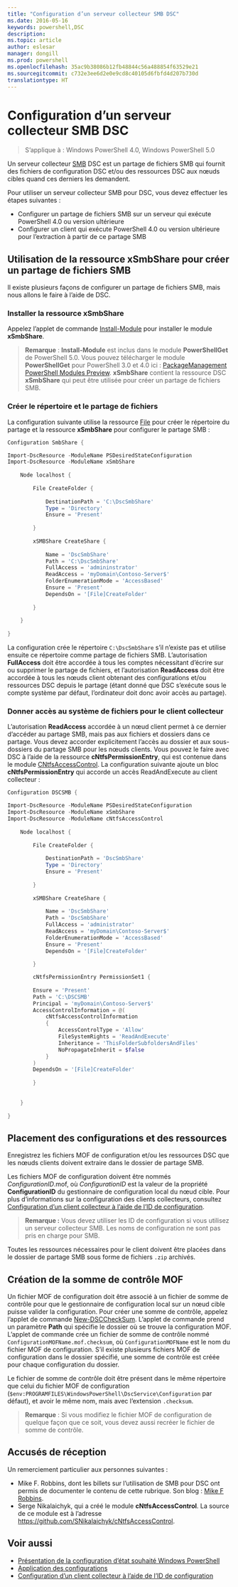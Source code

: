 ```yaml
---
title: "Configuration d’un serveur collecteur SMB DSC"
ms.date: 2016-05-16
keywords: powershell,DSC
description: 
ms.topic: article
author: eslesar
manager: dongill
ms.prod: powershell
ms.openlocfilehash: 35ac9b38086b12fb48844c56a488854f63529e21
ms.sourcegitcommit: c732e3ee6d2e0e9cd8c40105d6fbfd4d207b730d
translationtype: HT
---
```

# <a name="setting-up-a-dsc-smb-pull-server"></a>Configuration d’un serveur collecteur SMB DSC

>S’applique à : Windows PowerShell 4.0, Windows PowerShell 5.0

Un serveur collecteur [SMB](https://technet.microsoft.com/en-us/library/hh831795.aspx) DSC est un partage de fichiers SMB qui fournit des fichiers de configuration DSC et/ou des ressources DSC aux nœuds cibles quand ces derniers les demandent.

Pour utiliser un serveur collecteur SMB pour DSC, vous devez effectuer les étapes suivantes :
- Configurer un partage de fichiers SMB sur un serveur qui exécute PowerShell 4.0 ou version ultérieure
- Configurer un client qui exécute PowerShell 4.0 ou version ultérieure pour l’extraction à partir de ce partage SMB

## <a name="using-the-xsmbshare-resource-to-create-an-smb-file-share"></a>Utilisation de la ressource xSmbShare pour créer un partage de fichiers SMB

Il existe plusieurs façons de configurer un partage de fichiers SMB, mais nous allons le faire à l’aide de DSC.

### <a name="install-the-xsmbshare-resource"></a>Installer la ressource xSmbShare

Appelez l’applet de commande [Install-Module](https://technet.microsoft.com/en-us/library/dn807162.aspx) pour installer le module **xSmbShare**.
>**Remarque** : **Install-Module** est inclus dans le module **PowerShellGet** de PowerShell 5.0. Vous pouvez télécharger le module **PowerShellGet** pour PowerShell 3.0 et 4.0 ici : [PackageManagement PowerShell Modules Preview](https://www.microsoft.com/en-us/download/details.aspx?id=49186). **xSmbShare** contient la ressource DSC **xSmbShare** qui peut être utilisée pour créer un partage de fichiers SMB.

### <a name="create-the-directory-and-file-share"></a>Créer le répertoire et le partage de fichiers

La configuration suivante utilise la ressource [File](fileResource.md) pour créer le répertoire du partage et la ressource **xSmbShare** pour configurer le partage SMB :

```powershell
Configuration SmbShare {

Import-DscResource -ModuleName PSDesiredStateConfiguration
Import-DscResource -ModuleName xSmbShare
 
    Node localhost {
 
        File CreateFolder {
 
            DestinationPath = 'C:\DscSmbShare'
            Type = 'Directory'
            Ensure = 'Present'
 
        }
 
        xSMBShare CreateShare {
 
            Name = 'DscSmbShare'
            Path = 'C:\DscSmbShare'
            FullAccess = 'admininstrator'
            ReadAccess = 'myDomain\Contoso-Server$'
            FolderEnumerationMode = 'AccessBased'
            Ensure = 'Present'
            DependsOn = '[File]CreateFolder'
 
        }
        
    }
 
}
```

La configuration crée le répertoire `C:\DscSmbShare` s’il n’existe pas et utilise ensuite ce répertoire comme partage de fichiers SMB. L’autorisation **FullAccess** doit être accordée à tous les comptes nécessitant d’écrire sur ou supprimer le partage de fichiers, et l’autorisation **ReadAccess** doit être accordée à tous les nœuds client obtenant des configurations et/ou ressources DSC depuis le partage (étant donné que DSC s’exécute sous le compte système par défaut, l’ordinateur doit donc avoir accès au partage).


### <a name="give-file-system-access-to-the-pull-client"></a>Donner accès au système de fichiers pour le client collecteur

L’autorisation **ReadAccess** accordée à un nœud client permet à ce dernier d’accéder au partage SMB, mais pas aux fichiers et dossiers dans ce partage. Vous devez accorder explicitement l’accès au dossier et aux sous-dossiers du partage SMB pour les nœuds clients. Vous pouvez le faire avec DSC à l’aide de la ressource **cNtfsPermissionEntry**, qui est contenue dans le module [CNtfsAccessControl](https://www.powershellgallery.com/packages/cNtfsAccessControl/1.2.0). La configuration suivante ajoute un bloc **cNtfsPermissionEntry** qui accorde un accès ReadAndExecute au client collecteur :

```powershell
Configuration DSCSMB {

Import-DscResource -ModuleName PSDesiredStateConfiguration
Import-DscResource -ModuleName xSmbShare
Import-DscResource -ModuleName cNtfsAccessControl
 
    Node localhost {
 
        File CreateFolder {
 
            DestinationPath = 'DscSmbShare'
            Type = 'Directory'
            Ensure = 'Present'
 
        }
 
        xSMBShare CreateShare {
 
            Name = 'DscSmbShare'
            Path = 'DscSmbShare'
            FullAccess = 'administrator'
            ReadAccess = 'myDomain\Contoso-Server$'
            FolderEnumerationMode = 'AccessBased'
            Ensure = 'Present'
            DependsOn = '[File]CreateFolder'
 
        }

        cNtfsPermissionEntry PermissionSet1 {
            
        Ensure = 'Present'
        Path = 'C:\DSCSMB'
        Principal = 'myDomain\Contoso-Server$'
        AccessControlInformation = @(
            cNtfsAccessControlInformation
            {
                AccessControlType = 'Allow'
                FileSystemRights = 'ReadAndExecute'
                Inheritance = 'ThisFolderSubfoldersAndFiles'
                NoPropagateInherit = $false
            }
        )
        DependsOn = '[File]CreateFolder'
        
        }
 
        
    }
 
}
```

## <a name="placing-configurations-and-resources"></a>Placement des configurations et des ressources

Enregistrez les fichiers MOF de configuration et/ou les ressources DSC que les nœuds clients doivent extraire dans le dossier de partage SMB.

Les fichiers MOF de configuration doivent être nommés _ConfigurationID_.mof, où _ConfigurationID_ est la valeur de la propriété **ConfigurationID** du gestionnaire de configuration local du nœud cible. Pour plus d’informations sur la configuration des clients collecteurs, consultez [Configuration d’un client collecteur à l’aide de l’ID de configuration](pullClientConfigID.md).

>**Remarque :** Vous devez utiliser les ID de configuration si vous utilisez un serveur collecteur SMB. Les noms de configuration ne sont pas pris en charge pour SMB.

Toutes les ressources nécessaires pour le client doivent être placées dans le dossier de partage SMB sous forme de fichiers `.zip` archivés.  

## <a name="creating-the-mof-checksum"></a>Création de la somme de contrôle MOF
Un fichier MOF de configuration doit être associé à un fichier de somme de contrôle pour que le gestionnaire de configuration local sur un nœud cible puisse valider la configuration. Pour créer une somme de contrôle, appelez l’applet de commande [New-DSCCheckSum](https://technet.microsoft.com/en-us/library/dn521622.aspx). L’applet de commande prend un paramètre **Path** qui spécifie le dossier où se trouve la configuration MOF. L’applet de commande crée un fichier de somme de contrôle nommé `ConfigurationMOFName.mof.checksum`, où `ConfigurationMOFName` est le nom du fichier MOF de configuration. S’il existe plusieurs fichiers MOF de configuration dans le dossier spécifié, une somme de contrôle est créée pour chaque configuration du dossier.

Le fichier de somme de contrôle doit être présent dans le même répertoire que celui du fichier MOF de configuration (`$env:PROGRAMFILES\WindowsPowerShell\DscService\Configuration` par défaut), et avoir le même nom, mais avec l’extension `.checksum`.

>**Remarque** : Si vous modifiez le fichier MOF de configuration de quelque façon que ce soit, vous devez aussi recréer le fichier de somme de contrôle.

## <a name="acknowledgements"></a>Accusés de réception

Un remerciement particulier aux personnes suivantes :

- Mike F. Robbins, dont les billets sur l’utilisation de SMB pour DSC ont permis de documenter le contenu de cette rubrique. Son blog : [Mike F Robbins](http://mikefrobbins.com/).
- Serge Nikalaichyk, qui a créé le module **cNtfsAccessControl**. La source de ce module est à l’adresse https://github.com/SNikalaichyk/cNtfsAccessControl.

## <a name="see-also"></a>Voir aussi
- [Présentation de la configuration d’état souhaité Windows PowerShell](overview.md)
- [Application des configurations](enactingConfigurations.md)
- [Configuration d’un client collecteur à l’aide de l’ID de configuration](pullClientConfigID.md)

 
